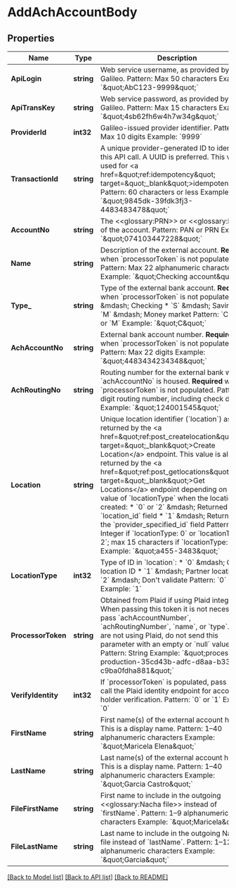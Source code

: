 # AddAchAccountBody

## Properties
Name | Type | Description | Notes
------------ | ------------- | ------------- | -------------
**ApiLogin** | **string** | Web service username, as provided by Galileo. Pattern: Max 50 characters Example: &#x60;\&quot;AbC123-9999\&quot;&#x60; | [default to AbC123-9999]
**ApiTransKey** | **string** | Web service password, as provided by Galileo. Pattern: Max 15 characters Example: &#x60;\&quot;4sb62fh6w4h7w34g\&quot;&#x60; | [default to 4sb62fh6w4h7w34g]
**ProviderId** | **int32** | Galileo-issued provider identifier. Pattern: Max 10 digits Example: &#x60;9999&#x60; | [default to 9999]
**TransactionId** | **string** | A unique provider-generated ID to identify this API call. A UUID is preferred. This value is used for &lt;a href&#x3D;\&quot;ref:idempotency\&quot; target&#x3D;\&quot;_blank\&quot;&gt;idempotency&lt;/a&gt;. Pattern: 60 characters or less Example: &#x60;\&quot;9845dk-39fdk3fj3-4483483478\&quot;&#x60; | [default to 123e4567-e89b-12d3-a456-426614174000]
**AccountNo** | **string** | The &lt;&lt;glossary:PRN&gt;&gt; or &lt;&lt;glossary:PAN&gt;&gt; of the account. Pattern: PAN or PRN  Example: &#x60;\&quot;074103447228\&quot;&#x60; | [default to 074103447228]
**Name** | **string** | Description of the external account. **Required** when &#x60;processorToken&#x60; is not populated. Pattern: Max 22 alphanumeric characters Example: &#x60;\&quot;Checking account\&quot;&#x60; | [optional] [default to null]
**Type_** | **string** | Type of the external bank account. **Required** when &#x60;processorToken&#x60; is not populated: * &#x60;C&#x60; &amp;mdash; Checking * &#x60;S&#x60; &amp;mdash; Savings * &#x60;M&#x60; &amp;mdash; Money market  Pattern: &#x60;C&#x60;, &#x60;S&#x60;, or &#x60;M&#x60; Example: &#x60;\&quot;C\&quot;&#x60; | [optional] [default to null]
**AchAccountNo** | **string** | External bank account number. **Required** when &#x60;processorToken&#x60; is not populated. Pattern: Max 22 digits Example: &#x60;\&quot;4483434234348\&quot;&#x60; | [optional] [default to null]
**AchRoutingNo** | **string** | Routing number for the external bank where &#x60;achAccountNo&#x60; is housed. **Required** when &#x60;processorToken&#x60; is not populated. Pattern: 9-digit routing number, including check digit Example: &#x60;\&quot;124001545\&quot;&#x60; | [optional] [default to null]
**Location** | **string** | Unique location identifier (&#x60;location&#x60;) as returned by the &lt;a href&#x3D;\&quot;ref:post_createlocation\&quot; target&#x3D;\&quot;_blank\&quot;&gt;Create Location&lt;/a&gt; endpoint.  This value is also returned by the &lt;a href&#x3D;\&quot;ref:post_getlocations\&quot; target&#x3D;\&quot;_blank\&quot;&gt;Get Locations&lt;/a&gt; endpoint depending on the value of &#x60;locationType&#x60; when the location was created: * &#x60;0&#x60; or &#x60;2&#x60; &amp;mdash; Returned in the &#x60;location_id&#x60; field * &#x60;1&#x60; &amp;mdash; Returned in the &#x60;provider_specified_id&#x60; field  Pattern: Integer if &#x60;locationType: 0&#x60; or &#x60;locationType: 2&#x60;; max 15 characters if &#x60;locationType: 1&#x60; Example: &#x60;\&quot;a455-3483\&quot;&#x60; | [optional] [default to null]
**LocationType** | **int32** | Type of ID in &#x60;location&#x60;: * &#x60;0&#x60; &amp;mdash; Galileo location ID * &#x60;1&#x60; &amp;mdash; Partner location ID * &#x60;2&#x60; &amp;mdash; Don&#x27;t validate  Pattern: &#x60;0&#x60; or &#x60;1&#x60; Example: &#x60;1&#x60; | [optional] [default to null]
**ProcessorToken** | **string** | Obtained from Plaid if using Plaid integration. When passing this token it is not necessary to pass &#x60;achAccountNumber&#x60;, &#x60;achRoutingNumber&#x60;, &#x60;name&#x60;, or &#x60;type&#x60;. If you are not using Plaid, do not send this parameter with an empty or &#x60;null&#x60; value. Pattern: String Example: &#x60;\&quot;processor-production-35cd43b-adfc-d8aa-b331-c9ba0fdha881\&quot;&#x60; | [optional] [default to null]
**VerifyIdentity** | **int32** | If &#x60;processorToken&#x60; is populated, pass &#x60;1&#x60; to call the Plaid identity endpoint for account-holder verification. Pattern: &#x60;0&#x60; or &#x60;1&#x60; Example: &#x60;0&#x60; | [optional] [default to null]
**FirstName** | **string** | First name(s) of the external account holder. This is a display name. Pattern: 1–40 alphanumeric characters Example: &#x60;\&quot;Maricela Elena\&quot;&#x60; | [optional] [default to null]
**LastName** | **string** | Last name(s) of the external account holder. This is a display name. Pattern: 1–40 alphanumeric characters Example: &#x60;\&quot;Garcia Castro\&quot;&#x60; | [optional] [default to null]
**FileFirstName** | **string** | First name to include in the outgoing &lt;&lt;glossary:Nacha file&gt;&gt; instead of &#x60;firstName&#x60;. Pattern: 1–9 alphanumeric characters Example: &#x60;\&quot;Maricela\&quot;&#x60; | [optional] [default to null]
**FileLastName** | **string** | Last name to include in the outgoing Nacha file instead of &#x60;lastName&#x60;. Pattern: 1–12 alphanumeric characters  Example: &#x60;\&quot;Garcia\&quot;&#x60; | [optional] [default to null]

[[Back to Model list]](../README.md#documentation-for-models) [[Back to API list]](../README.md#documentation-for-api-endpoints) [[Back to README]](../README.md)

